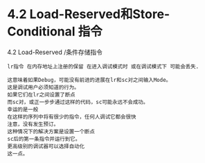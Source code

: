 # 4.2 Load-Reserved和Store-Conditional 指令
4.2 Load-Reserved /条件存储指令

```text
lr指令 在内存地址上注册的保留 在进入调试模式时 或在调试模式下 可能会丢失.
    
这意味着如果Debug，可能没有前进的进展在lr和sc对之间输入Mode。
这是调试用户必须知道的行为。
如果它们在lr之间设置了断点
而sc对，或正一步步通过这样的代码，sc可能永远不会成功。
幸运的是一般
在这样的序列中将有很少的指令，任何人调试它都会很快
注意，没有发生预订。
这种情况下的解决方案是设置一个断点
sc后的第一条指令并运行到它。
更高级别的调试器可以选择自动化
这一点。
```
